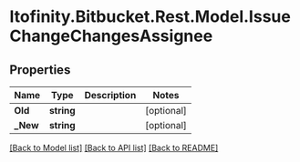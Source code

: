 # Itofinity.Bitbucket.Rest.Model.IssueChangeChangesAssignee
## Properties

Name | Type | Description | Notes
------------ | ------------- | ------------- | -------------
**Old** | **string** |  | [optional] 
**_New** | **string** |  | [optional] 

[[Back to Model list]](../README.md#documentation-for-models) [[Back to API list]](../README.md#documentation-for-api-endpoints) [[Back to README]](../README.md)

